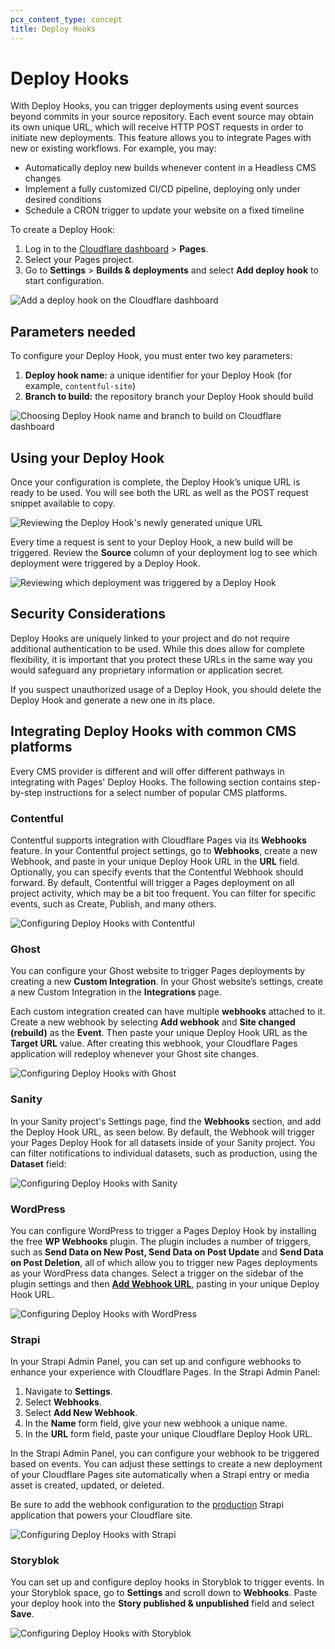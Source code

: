 ```yaml
---
pcx_content_type: concept
title: Deploy Hooks
---
```


# Deploy Hooks

With Deploy Hooks, you can trigger deployments using event sources beyond commits in your source repository. Each event source may obtain its own unique URL, which will receive HTTP POST requests in order to initiate new deployments. This feature allows you to integrate Pages with new or existing workflows. For example, you may:

- Automatically deploy new builds whenever content in a Headless CMS changes
- Implement a fully customized CI/CD pipeline, deploying only under desired conditions
- Schedule a CRON trigger to update your website on a fixed timeline

To create a Deploy Hook:

1. Log in to the [Cloudflare dashboard](https://dash.cloudflare.com) > **Pages**.
2. Select your Pages project.
3. Go to **Settings** > **Builds & deployments** and select **Add deploy hook** to start configuration.

![Add a deploy hook on the Cloudflare dashboard](/pages/platform/media/deploy-hooks-add.png)

## Parameters needed

To configure your Deploy Hook, you must enter two key parameters:

1.  **Deploy hook name:** a unique identifier for your Deploy Hook (for example, `contentful-site`)
2.  **Branch to build:** the repository branch your Deploy Hook should build

![Choosing Deploy Hook name and branch to build on Cloudflare dashboard](/pages/platform/media/deploy-hooks-configure.png)

## Using your Deploy Hook

Once your configuration is complete, the Deploy Hook’s unique URL is ready to be used. You will see both the URL as well as the POST request snippet available to copy.

![Reviewing the Deploy Hook's newly generated unique URL](/pages/platform/media/deploy-hooks-details.png)

Every time a request is sent to your Deploy Hook, a new build will be triggered. Review the **Source** column of your deployment log to see which deployment were triggered by a Deploy Hook.

![Reviewing which deployment was triggered by a Deploy Hook](/pages/platform/media/deploy-hooks-deployment-logs.png)

## Security Considerations

Deploy Hooks are uniquely linked to your project and do not require additional authentication to be used. While this does allow for complete flexibility, it is important that you protect these URLs in the same way you would safeguard any proprietary information or application secret.

If you suspect unauthorized usage of a Deploy Hook, you should delete the Deploy Hook and generate a new one in its place.

## Integrating Deploy Hooks with common CMS platforms

Every CMS provider is different and will offer different pathways in integrating with Pages' Deploy Hooks. The following section contains step-by-step instructions for a select number of popular CMS platforms.

### Contentful

Contentful supports integration with Cloudflare Pages via its **Webhooks** feature. In your Contentful project settings, go to **Webhooks**, create a new Webhook, and paste in your unique Deploy Hook URL in the **URL** field. Optionally, you can specify events that the Contentful Webhook should forward. By default, Contentful will trigger a Pages deployment on all project activity, which may be a bit too frequent. You can filter for specific events, such as Create, Publish, and many others.

![Configuring Deploy Hooks with Contentful](/pages/platform/media/contentful.png)

### Ghost

You can configure your Ghost website to trigger Pages deployments by creating a new **Custom Integration**. In your Ghost website’s settings, create a new Custom Integration in the **Integrations** page.

Each custom integration created can have multiple **webhooks** attached to it. Create a new webhook by selecting **Add webhook** and **Site changed (rebuild)** as the **Event**. Then paste your unique Deploy Hook URL as the **Target URL** value. After creating this webhook, your Cloudflare Pages application will redeploy whenever your Ghost site changes.

![Configuring Deploy Hooks with Ghost](/pages/platform/media/ghost.png)

### Sanity

In your Sanity project's Settings page, find the **Webhooks** section, and add the Deploy Hook URL, as seen below. By default, the Webhook will trigger your Pages Deploy Hook for all datasets inside of your Sanity project. You can filter notifications to individual datasets, such as production, using the **Dataset** field:

![Configuring Deploy Hooks with Sanity](/pages/platform/media/sanity.png)

### WordPress

You can configure WordPress to trigger a Pages Deploy Hook by installing the free **WP Webhooks** plugin. The plugin includes a number of triggers, such as **Send Data on New Post, Send Data on Post Update** and **Send Data on Post Deletion**, all of which allow you to trigger new Pages deployments as your WordPress data changes. Select a trigger on the sidebar of the plugin settings and then [**Add Webhook URL**](https://wordpress.org/plugins/wp-webhooks/), pasting in your unique Deploy Hook URL.

![Configuring Deploy Hooks with WordPress](/pages/platform/media/wordpress.png)

### Strapi

In your Strapi Admin Panel, you can set up and configure webhooks to enhance your experience with Cloudflare Pages. In the Strapi Admin Panel:

1.  Navigate to **Settings**.
2.  Select **Webhooks**.
3.  Select **Add New Webhook**.
4.  In the **Name** form field, give your new webhook a unique name.
5.  In the **URL** form field, paste your unique Cloudflare Deploy Hook URL.

In the Strapi Admin Panel, you can configure your webhook to be triggered based on events. You can adjust these settings to create a new deployment of your Cloudflare Pages site automatically when a Strapi entry or media asset is created, updated, or deleted.

Be sure to add the webhook configuration to the [production](https://strapi.io/documentation/developer-docs/latest/setup-deployment-guides/installation.html) Strapi application that powers your Cloudflare site.

![Configuring Deploy Hooks with Strapi](/pages/platform/media/strapi.png)

### Storyblok

You can set up and configure deploy hooks in Storyblok to trigger events. In your Storyblok space, go to **Settings** and scroll down to **Webhooks**. Paste your deploy hook into the **Story published & unpublished** field and select **Save**.

![Configuring Deploy Hooks with Storyblok](https://user-images.githubusercontent.com/53130544/161367254-ff475f3b-2821-4ee8-a175-8e96e779aa08.png)

